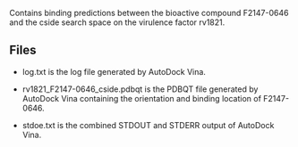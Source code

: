 Contains binding predictions between the bioactive compound F2147-0646 and the cside search space on the virulence factor rv1821.

## Files

- log.txt is the log file generated by AutoDock Vina.

- rv1821_F2147-0646_cside.pdbqt is the PDBQT file generated by AutoDock Vina containing the orientation and binding location of F2147-0646.

- stdoe.txt is the combined STDOUT and STDERR output of AutoDock Vina.

